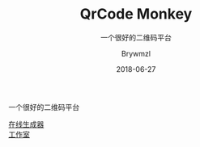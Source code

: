 ﻿---
layout:     post
title:      QrCode Monkey
subtitle:   一个很好的二维码平台
date:       2018-06-27
author:     Brywmzl
header-img: img/QrCode Monkey/bg.jpg
catalog: true
tags: [QrCode]

---
一个很好的二维码平台

<!--more-->

[在线生成器](https://www.qrcode-monkey.com)  
[工作室](https://qrcode.studio)  